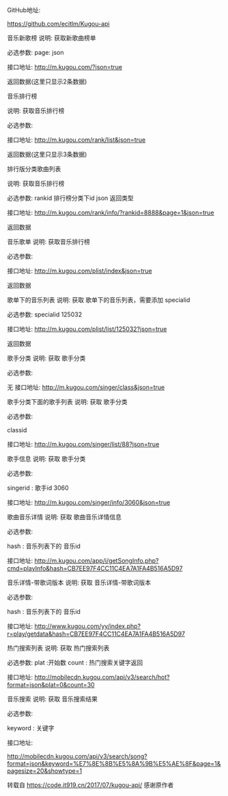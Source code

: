GitHub地址:

https://github.com/ecitlm/Kugou-api

音乐新歌榜
说明: 获取新歌曲榜单

必选参数:
page: json

接口地址: http://m.kugou.com/?json=true

返回数据(这里只显示2条数据)

音乐排行榜

说明: 获取音乐排行榜

必选参数:

接口地址: http://m.kugou.com/rank/list&json=true

返回数据(这里只显示3条数据)

排行版分类歌曲列表

说明: 获取音乐排行榜

必选参数:
rankid 排行榜分类下id
json 返回类型

接口地址: http://m.kugou.com/rank/info/?rankid=8888&page=1&json=true

返回数据

音乐歌单
说明: 获取音乐排行榜

必选参数:

接口地址: http://m.kugou.com/plist/index&json=true

返回数据

歌单下的音乐列表
说明: 获取 歌单下的音乐列表，需要添加 specialid

必选参数:
specialid 125032

接口地址: http://m.kugou.com/plist/list/125032?json=true

返回数据

歌手分类
说明: 获取 歌手分类

必选参数:

无
接口地址: http://m.kugou.com/singer/class&json=true

歌手分类下面的歌手列表
说明: 获取 歌手分类

必选参数:

classid

接口地址: http://m.kugou.com/singer/list/88?json=true

歌手信息
说明: 获取 歌手分类

必选参数:

singerid : 歌手id 3060

接口地址: http://m.kugou.com/singer/info/3060&json=true

歌曲音乐详情
说明: 获取 歌曲音乐详情信息

必选参数:

hash : 音乐列表下的 音乐id

接口地址: http://m.kugou.com/app/i/getSongInfo.php?cmd=playInfo&hash=CB7EE97F4CC11C4EA7A1FA4B516A5D97

音乐详情-带歌词版本
说明: 获取 音乐详情-带歌词版本

必选参数:

hash : 音乐列表下的 音乐id

接口地址: http://www.kugou.com/yy/index.php?r=play/getdata&hash=CB7EE97F4CC11C4EA7A1FA4B516A5D97

热门搜索列表
说明: 获取 热门搜索列表

必选参数:
plat :开始数
count : 热门搜索关键字返回

接口地址: http://mobilecdn.kugou.com/api/v3/search/hot?format=json&plat=0&count=30

音乐搜索
说明: 获取 音乐搜索结果

必选参数:

keyword : 关键字

接口地址:

http://mobilecdn.kugou.com/api/v3/search/song?format=json&keyword=%E7%8E%8B%E5%8A%9B%E5%AE%8F&page=1&pagesize=20&showtype=1



转载自 https://code.it919.cn/2017/07/kugou-api/ 感谢原作者
